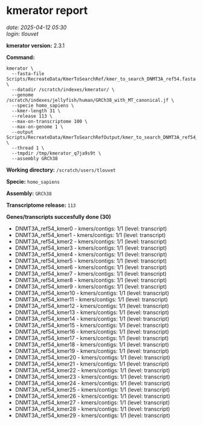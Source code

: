 # kmerator report
*date: 2025-04-12 05:30*  
*login: tlouvet*

**kmerator version:** 2.3.1

**Command:**

```
kmerator \
  --fasta-file Scripts/RecreateData/KmerToSearchRef/kmer_to_search_DNMT3A_ref54.fasta \
  --datadir /scratch/indexes/kmerator/ \
  --genome /scratch/indexes/jellyfish/human/GRCh38_with_MT_canonical.jf \
  --specie homo_sapiens \
  --kmer-length 31 \
  --release 113 \
  --max-on-transcriptome 100 \
  --max-on-genome 1 \
  --output Scripts/RecreateData/KmerToSearchRefOutput/kmer_to_search_DNMT3A_ref54_output \
  --thread 1 \
  --tmpdir /tmp/kmerator_q7ja9s9t \
  --assembly GRCh38
```

**Working directory:** `/scratch/users/tlouvet`

**Specie:** `homo_sapiens`

**Assembly:** `GRCh38`

**Transcriptome release:** `113`

**Genes/transcripts succesfully done (30)**

- DNMT3A_ref54_kmer0 - kmers/contigs: 1/1 (level: transcript)
- DNMT3A_ref54_kmer1 - kmers/contigs: 1/1 (level: transcript)
- DNMT3A_ref54_kmer2 - kmers/contigs: 1/1 (level: transcript)
- DNMT3A_ref54_kmer3 - kmers/contigs: 1/1 (level: transcript)
- DNMT3A_ref54_kmer4 - kmers/contigs: 1/1 (level: transcript)
- DNMT3A_ref54_kmer5 - kmers/contigs: 1/1 (level: transcript)
- DNMT3A_ref54_kmer6 - kmers/contigs: 1/1 (level: transcript)
- DNMT3A_ref54_kmer7 - kmers/contigs: 1/1 (level: transcript)
- DNMT3A_ref54_kmer8 - kmers/contigs: 1/1 (level: transcript)
- DNMT3A_ref54_kmer9 - kmers/contigs: 1/1 (level: transcript)
- DNMT3A_ref54_kmer10 - kmers/contigs: 1/1 (level: transcript)
- DNMT3A_ref54_kmer11 - kmers/contigs: 1/1 (level: transcript)
- DNMT3A_ref54_kmer12 - kmers/contigs: 1/1 (level: transcript)
- DNMT3A_ref54_kmer13 - kmers/contigs: 1/1 (level: transcript)
- DNMT3A_ref54_kmer14 - kmers/contigs: 1/1 (level: transcript)
- DNMT3A_ref54_kmer15 - kmers/contigs: 1/1 (level: transcript)
- DNMT3A_ref54_kmer16 - kmers/contigs: 1/1 (level: transcript)
- DNMT3A_ref54_kmer17 - kmers/contigs: 1/1 (level: transcript)
- DNMT3A_ref54_kmer18 - kmers/contigs: 1/1 (level: transcript)
- DNMT3A_ref54_kmer19 - kmers/contigs: 1/1 (level: transcript)
- DNMT3A_ref54_kmer20 - kmers/contigs: 1/1 (level: transcript)
- DNMT3A_ref54_kmer21 - kmers/contigs: 1/1 (level: transcript)
- DNMT3A_ref54_kmer22 - kmers/contigs: 1/1 (level: transcript)
- DNMT3A_ref54_kmer23 - kmers/contigs: 1/1 (level: transcript)
- DNMT3A_ref54_kmer24 - kmers/contigs: 1/1 (level: transcript)
- DNMT3A_ref54_kmer25 - kmers/contigs: 1/1 (level: transcript)
- DNMT3A_ref54_kmer26 - kmers/contigs: 1/1 (level: transcript)
- DNMT3A_ref54_kmer27 - kmers/contigs: 1/1 (level: transcript)
- DNMT3A_ref54_kmer28 - kmers/contigs: 1/1 (level: transcript)
- DNMT3A_ref54_kmer29 - kmers/contigs: 1/1 (level: transcript)
